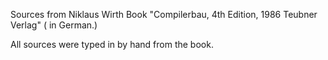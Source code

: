 
Sources from Niklaus Wirth Book "Compilerbau, 4th Edition, 1986 Teubner Verlag" ( in German.)

All sources were typed in by hand from the book.
